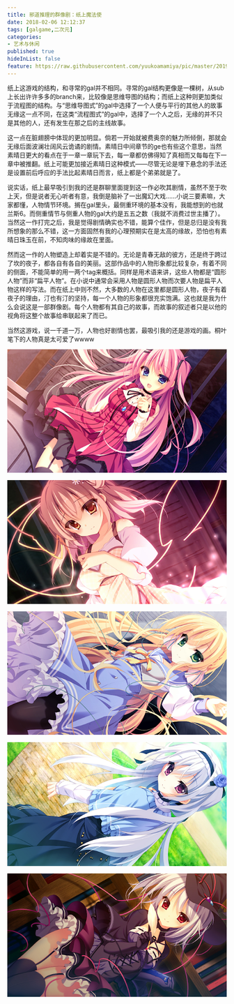 ```yaml
---
title: 邪道推理的群像剧：纸上魔法使
date: 2018-02-06 12:12:37
tags: [galgame,二次元]
categories:
- 艺术与休闲
published: true
hideInList: false
feature: https://raw.githubusercontent.com/yuukoamamiya/pic/master/20190508121258.png
---
```

纸上这游戏的结构，和寻常的gal并不相同。寻常的gal结构更像是一棵树，从sub上长出许许多多的branch来，比较像是思维导图的结构；而纸上这种则更加类似于流程图的结构。与“思维导图式”的gal中选择了一个人便与平行的其他人的故事无缘这一点不同，在这类“流程图式”的gal中，选择了一个人之后，无缘的并不只是其他的人，还有发生在那之后的主线故事。

这一点在脏翅膀中体现的更加明显。倘若一开始就被费奥奈的魅力所倾倒，那就会无缘后面波澜壮阔风云诡谲的剧情。素晴日中间章节的ge也有些这个意思，当然素晴日更大的看点在于一章一章玩下去，每一章都仿佛得知了真相而又每每在下一章中被推翻。纸上可能更加接近素晴日这种模式——尽管无论是埋下悬念的手法还是设置前后呼应的手法比起素晴日而言，纸上都是个弟弟就是了。

说实话，纸上最早吸引到我的还是群聊里面提到这一作必吹其剧情，虽然不至于吹上天，但是说者无心听者有意，我倒是脑补了一出魔幻大戏……小说三要素嘛，大家都懂，人物情节环境。搁在gal里头，最侧重环境的基本没有，我能想到的也就兰斯6。而侧重情节与侧重人物的gal大约是五五之数（我就不消费过世主播了）。当然这一作打完之后，我是觉得剧情确实也不错，能算个佳作，但是总归是没有我所想象的那么不错，这一方面固然有我的心理预期实在是太高的缘故，恐怕也有素晴日珠玉在前，不知肉味的缘故在里面。

然而这一作的人物塑造上却着实是不错的。无论是青春无敌的彼方，还是终于跨过了坎的夜子，都各自有各自的美丽。这部作品中的人物形象都比较复杂，有着不同的侧面，不能简单的用一两个tag来概括。同样是用术语来讲，这些人物都是“圆形人物”而非“扁平人物”。在小说中通常会采用人物是圆形人物而次要人物是扁平人物这样的写法。而在纸上中则不然，大多数的人物在这里都是圆形人物，夜子有着夜子的理由，汀也有汀的坚持，每一个人物的形象都很充实饱满。这也就是我为什么会说这是一部群像剧。每个人物都有其自己的故事，而故事的叙述者只是以他的视角将这整个故事给串联起来了而已。

当然这游戏，说一千道一万，人物也好剧情也罢，最吸引我的还是游戏的画。桐叶笔下的人物真是太可爱了wwww

![](https://raw.githubusercontent.com/yuukoamamiya/pic/master/20190508121258.png)

![](https://raw.githubusercontent.com/yuukoamamiya/pic/master/20190508121353.png)

![](https://raw.githubusercontent.com/yuukoamamiya/pic/master/20190508121415.png)

![](https://raw.githubusercontent.com/yuukoamamiya/pic/master/20190508121435.png)

![](https://raw.githubusercontent.com/yuukoamamiya/pic/master/20190508121450.png)